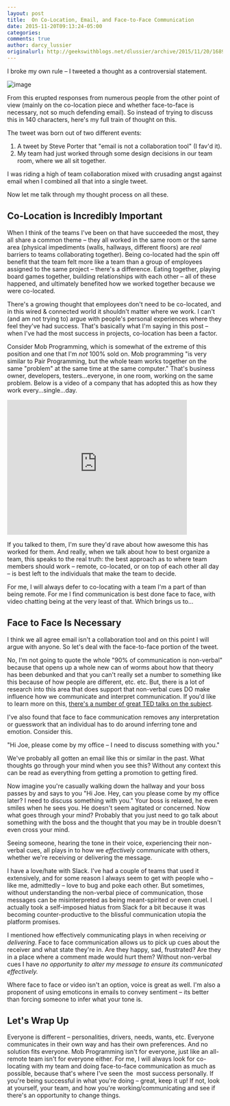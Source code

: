 ```yaml
---
layout: post
title:  On Co-Location, Email, and Face-to-Face Communication
date: 2015-11-20T09:13:24-05:00
categories:
comments: true
author: darcy_lussier
originalurl: http://geekswithblogs.net/dlussier/archive/2015/11/20/168972.aspx
---
```



I broke my own rule – I tweeted a thought as a controversial statement.

<!--more-->
![image][1]

From this erupted responses from numerous people from the other point of view (mainly on the co-location piece and whether face-to-face is necessary, not so much defending email). So instead of trying to discuss this in 140 characters, here's my full train of thought on this.

The tweet was born out of two different events:

1) A tweet by Steve Porter that "email is not a collaboration tool" (I fav'd it).
2) My team had just worked through some design decisions in our team room, where we all sit together.

I was riding a high of team collaboration mixed with crusading angst against email when I combined all that into a single tweet.

Now let me talk through my thought process on all these.

## Co-Location is Incredibly Important

When I think of the teams I've been on that have succeeded the most, they all share a common theme – they all worked in the same room or the same area (physical impediments (walls, hallways, different floors) are *real* barriers to teams collaborating together). Being co-located had the spin off benefit that the team felt more like a team than a group of employees assigned to the same project – there's a difference. Eating together, playing board games together, building relationships with each other – all of these happened, and ultimately benefited how we worked together because we were co-located.

There's a growing thought that employees don't need to be co-located, and in this wired &amp; connected world it shouldn't matter where we work. I can't (and am not trying to) argue with people's personal experiences where they feel they've had success. That's basically what I'm saying in this post – when I've had the most success in projects, co-location has been a factor.

Consider Mob Programming, which is somewhat of the extreme of this position and one that I'm *not* 100% sold on. Mob programming "is very similar to Pair Programming, but the whole team works together on the same "problem" at the same time at the same computer." That's business owner, developers, testers…everyone, in one room, working on the same problem. Below is a video of a company that has adopted this as how they work every…single…day.

<iframe height="315" src="https://www.youtube.com/embed/p_pvslS4gEI" frameborder="0" width="420" allowfullscreen="allowfullscreen"></iframe>

If you talked to them, I'm sure they'd rave about how awesome this has worked for them. And really, when we talk about how to best organize a team, this speaks to the real truth: the best approach as to where team members should work – remote, co-located, or on top of each other all day – is best left to the individuals that make the team to decide.

For me, I will always defer to co-locating with a team I'm a part of than being remote. For me I find communication is best done face to face, with video chatting being at the very least of that. Which brings us to…

## Face to Face Is Necessary

I think we all agree email isn't a collaboration tool and on this point I will argue with anyone. So let's deal with the face-to-face portion of the tweet.

No, I'm not going to quote the whole "90% of communication is non-verbal" because that opens up a whole new can of worms about how that theory has been debunked and that you can't really set a number to something like this because of how people are different, etc. etc. But, there is a lot of research into this area that does support that non-verbal cues DO make influence how we communicate and interpret communication. If you'd like to learn more on this, [there's a number of great TED talks on the subject][2].

I've also found that face to face communication removes any interpretation or guesswork that an individual has to do around inferring tone and emotion. Consider this.

"Hi Joe, please come by my office – I need to discuss something with you."

We've probably all gotten an email like this or similar in the past. What thoughts go through your mind when you see this? Without any context this can be read as everything from getting a promotion to getting fired.

Now imagine you're casually walking down the hallway and your boss passes by and says to you "Hi Joe. Hey, can you please come by my office later? I need to discuss something with you." Your boss is relaxed, he even smiles when he sees you. He doesn't seem agitated or concerned. Now what goes through your mind? Probably that you just need to go talk about something with the boss and the thought that you may be in trouble doesn't even cross your mind.

Seeing someone, hearing the tone in their voice, experiencing their non-verbal cues, all plays in to how we _effectively_ communicate with others, whether we're receiving or delivering the message.

I have a love/hate with Slack. I've had a couple of teams that used it extensively, and for some reason I always seem to get with people who – like me, admittedly – love to bug and poke each other. But sometimes, without understanding the non-verbal piece of communication, those messages can be misinterpreted as being meant-spirited or even cruel. I actually took a self-imposed hiatus from Slack for a bit because it was becoming counter-productive to the blissful communication utopia the platform promises.

I mentioned how effectively communicating plays in when receiving _or delivering_. Face to face communication allows us to pick up cues about the receiver and what state they're in. Are they happy, sad, frustrated? Are they in a place where a comment made would hurt them? Without non-verbal cues I have _no opportunity to alter my message to ensure its communicated effectively._

Where face to face or video isn't an option, voice is great as well. I'm also a proponent of using emoticons in emails to convey sentiment – its better than forcing someone to infer what your tone is.

## Let's Wrap Up

Everyone is different – personalities, drivers, needs, wants, etc. Everyone communicates in their own way and has their own preferences. And no solution fits everyone. Mob Programming isn't for everyone, just like an all-remote team isn't for everyone either. For me, I will always look for co-locating with my team and doing face-to-face communication as much as possible, because that's where I've seen the&nbsp; most success personally. If you're being successful in what you're doing – great, keep it up! If not, look at yourself, your team, and how you're working/communicating and see if there's an opportunity to change things.

[1]: https://gwb.blob.core.windows.net/dlussier/WindowsLiveWriter/OnCoLocationEmailandFaceToFaceCommunicat_6672/image_thumb.png
[2]: https://www.google.ca/webhp?sourceid=chrome-instant&amp;ion=1&amp;espv=2&amp;ie=UTF-8#q=ted+talks+non+verbal+communication
  